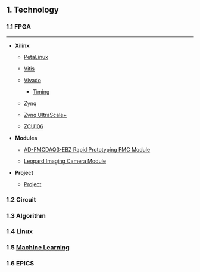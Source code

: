 
## 1. Technology

### 1.1 FPGA
---

- **Xilinx**

    - [PetaLinux](tech/fpga/xilinx/petalinux/petalinux.md)

    - [Vitis](tech/fpga/xilinx/vitis/vitis.md)
    
    - [Vivado](tech/fpga/xilinx/vivado/vivado.md)
    
        - [Timing](tech/fpga/xilinx/vivado/timing/timing.md)
    
    - [Zynq](tech/fpga/xilinx/zynq/zynq.md)

    - [Zynq UltraScale+](tech/fpga/xilinx/zynq-ultrascale/zynq-ultrascale.md)

    - [ZCU106](tech/fpga/xilinx/eval/zcu106/zcu106.md)

- **Modules**

    - [AD-FMCDAQ3-EBZ Rapid Prototyping FMC Module](tech/fpga/modules/ad-fmcdaq3/fmcdaq3.md)
            
    - [Leopard Imaging Camera Module](tech/fpga/modules/li-imx274mipi-fmc/li-imx274mipi-fmc.md)
    
- **Project**

    - [Project](tech/fpga/project/project.md)



### 1.2 Circuit


### 1.3 Algorithm


### 1.4 Linux


### 1.5 [Machine Learning](tech/machine-learning/machine-learning.md)

### 1.6 EPICS